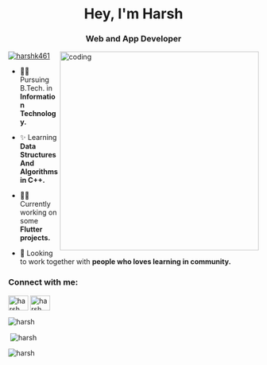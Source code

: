### <h1 align='center'>Hey, I'm Harsh</h1>
<h3 align='center'>Web and App Developer</h3>
<img align="right" alt="coding" width="400" src="https://octodex.github.com/images/pusheencat.png">
<p align="left"> <a href="https://github.com/ryo-ma/github-profile-trophy"><img src="https://github-profile-trophy.vercel.app/?username=harshk461" alt="harshk461" /></a> </p>

- 👩‍🎓 Pursuing B.Tech. in **Information Technology.**

- ✨ Learning **Data Structures And Algorithms in C++.**

- 👩‍💻 Currently working on some **Flutter projects.**

- 🤝 Looking to work together with **people who loves learning in community.**

<h3 align="left">Connect with me:</h3>
<p align="left">
<a href="https://www.linkedin.com/in/harshk87" target="blank"><img align="center" src="https://raw.githubusercontent.com/rahuldkjain/github-profile-readme-generator/master/src/images/icons/Social/linked-in-alt.svg" alt="harsh" height="30" width="40" /></a>
<a href="https://instagram.com/harshh.kkk" target="blank"><img align="center" src="https://raw.githubusercontent.com/rahuldkjain/github-profile-readme-generator/master/src/images/icons/Social/instagram.svg" alt="harsh" height="30" width="40" /></a>
</p>


<p><img align="center" src="https://github-readme-stats.vercel.app/api/top-langs?username=harshk461&show_icons=true&locale=en&layout=compact" alt="harsh" /></p>

<p>&nbsp;<img align="center" src="https://github-readme-stats.vercel.app/api?username=harshk461&show_icons=true&locale=en" alt="harsh" /></p>

<p><img align="center" src="https://github-readme-streak-stats.herokuapp.com/?user=harshk461&" alt="harsh" /></p>
